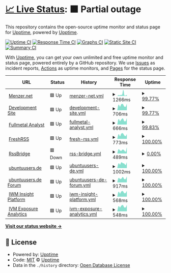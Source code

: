 # [📈 Live Status](https://upptime.github.io/upptime): <!--live status--> **🟧 Partial outage**

This repository contains the open-source uptime monitor and status page for [Upptime](https://upptime.js.org), powered by [Upptime](https://github.com/upptime/upptime).

[![Uptime CI](https://github.com/cxt666/upptime/workflows/Uptime%20CI/badge.svg)](https://github.com/cxt666/upptime/actions?query=workflow%3A%22Uptime+CI%22)
[![Response Time CI](https://github.com/cxt666/upptime/workflows/Response%20Time%20CI/badge.svg)](https://github.com/cxt666/upptime/actions?query=workflow%3A%22Response+Time+CI%22)
[![Graphs CI](https://github.com/cxt666/upptime/workflows/Graphs%20CI/badge.svg)](https://github.com/cxt666/upptime/actions?query=workflow%3A%22Graphs+CI%22)
[![Static Site CI](https://github.com/cxt666/upptime/workflows/Static%20Site%20CI/badge.svg)](https://github.com/cxt666/upptime/actions?query=workflow%3A%22Static+Site+CI%22)
[![Summary CI](https://github.com/cxt666/upptime/workflows/Summary%20CI/badge.svg)](https://github.com/cxt666/upptime/actions?query=workflow%3A%22Summary+CI%22)

With [Upptime](https://upptime.js.org), you can get your own unlimited and free uptime monitor and status page, powered entirely by a GitHub repository. We use [Issues](https://github.com/upptime/upptime/issues) as incident reports, [Actions](https://github.com/cxt666/upptime/actions) as uptime monitors, and [Pages](https://upptime.github.io/upptime) for the status page.

<!--start: status pages-->
<!-- This summary is generated by Upptime (https://github.com/upptime/upptime) -->
<!-- Do not edit this manually, your changes will be overwritten -->
<!-- prettier-ignore -->
| URL | Status | History | Response Time | Uptime |
| --- | ------ | ------- | ------------- | ------ |
| <img alt="" src="http://legacy.menzer.net/sites/default/files/dev.ico" height="13"> [Menzer.net](http://menzer.net) | 🟩 Up | [menzer-net.yml](https://github.com/cxt666/upptime/commits/HEAD/history/menzer-net.yml) | <details><summary><img alt="Response time graph" src="./graphs/menzer-net/response-time-week.png" height="20"> 1266ms</summary><br><a href="https://cxt666.github.io/upptime/history/menzer-net"><img alt="Response time 1227" src="https://img.shields.io/endpoint?url=https%3A%2F%2Fraw.githubusercontent.com%2Fcxt666%2Fupptime%2FHEAD%2Fapi%2Fmenzer-net%2Fresponse-time.json"></a><br><a href="https://cxt666.github.io/upptime/history/menzer-net"><img alt="24-hour response time 908" src="https://img.shields.io/endpoint?url=https%3A%2F%2Fraw.githubusercontent.com%2Fcxt666%2Fupptime%2FHEAD%2Fapi%2Fmenzer-net%2Fresponse-time-day.json"></a><br><a href="https://cxt666.github.io/upptime/history/menzer-net"><img alt="7-day response time 1266" src="https://img.shields.io/endpoint?url=https%3A%2F%2Fraw.githubusercontent.com%2Fcxt666%2Fupptime%2FHEAD%2Fapi%2Fmenzer-net%2Fresponse-time-week.json"></a><br><a href="https://cxt666.github.io/upptime/history/menzer-net"><img alt="30-day response time 828" src="https://img.shields.io/endpoint?url=https%3A%2F%2Fraw.githubusercontent.com%2Fcxt666%2Fupptime%2FHEAD%2Fapi%2Fmenzer-net%2Fresponse-time-month.json"></a><br><a href="https://cxt666.github.io/upptime/history/menzer-net"><img alt="1-year response time 1256" src="https://img.shields.io/endpoint?url=https%3A%2F%2Fraw.githubusercontent.com%2Fcxt666%2Fupptime%2FHEAD%2Fapi%2Fmenzer-net%2Fresponse-time-year.json"></a></details> | <details><summary><a href="https://cxt666.github.io/upptime/history/menzer-net">99.77%</a></summary><a href="https://cxt666.github.io/upptime/history/menzer-net"><img alt="All-time uptime 99.87%" src="https://img.shields.io/endpoint?url=https%3A%2F%2Fraw.githubusercontent.com%2Fcxt666%2Fupptime%2FHEAD%2Fapi%2Fmenzer-net%2Fuptime.json"></a><br><a href="https://cxt666.github.io/upptime/history/menzer-net"><img alt="24-hour uptime 98.38%" src="https://img.shields.io/endpoint?url=https%3A%2F%2Fraw.githubusercontent.com%2Fcxt666%2Fupptime%2FHEAD%2Fapi%2Fmenzer-net%2Fuptime-day.json"></a><br><a href="https://cxt666.github.io/upptime/history/menzer-net"><img alt="7-day uptime 99.77%" src="https://img.shields.io/endpoint?url=https%3A%2F%2Fraw.githubusercontent.com%2Fcxt666%2Fupptime%2FHEAD%2Fapi%2Fmenzer-net%2Fuptime-week.json"></a><br><a href="https://cxt666.github.io/upptime/history/menzer-net"><img alt="30-day uptime 99.95%" src="https://img.shields.io/endpoint?url=https%3A%2F%2Fraw.githubusercontent.com%2Fcxt666%2Fupptime%2FHEAD%2Fapi%2Fmenzer-net%2Fuptime-month.json"></a><br><a href="https://cxt666.github.io/upptime/history/menzer-net"><img alt="1-year uptime 99.76%" src="https://img.shields.io/endpoint?url=https%3A%2F%2Fraw.githubusercontent.com%2Fcxt666%2Fupptime%2FHEAD%2Fapi%2Fmenzer-net%2Fuptime-year.json"></a></details>
| <img alt="" src="http://legacy.menzer.net/sites/default/files/dev.ico" height="13"> [Development Site](http://mnzr.de) | 🟩 Up | [development-site.yml](https://github.com/cxt666/upptime/commits/HEAD/history/development-site.yml) | <details><summary><img alt="Response time graph" src="./graphs/development-site/response-time-week.png" height="20"> 706ms</summary><br><a href="https://cxt666.github.io/upptime/history/development-site"><img alt="Response time 529" src="https://img.shields.io/endpoint?url=https%3A%2F%2Fraw.githubusercontent.com%2Fcxt666%2Fupptime%2FHEAD%2Fapi%2Fdevelopment-site%2Fresponse-time.json"></a><br><a href="https://cxt666.github.io/upptime/history/development-site"><img alt="24-hour response time 803" src="https://img.shields.io/endpoint?url=https%3A%2F%2Fraw.githubusercontent.com%2Fcxt666%2Fupptime%2FHEAD%2Fapi%2Fdevelopment-site%2Fresponse-time-day.json"></a><br><a href="https://cxt666.github.io/upptime/history/development-site"><img alt="7-day response time 706" src="https://img.shields.io/endpoint?url=https%3A%2F%2Fraw.githubusercontent.com%2Fcxt666%2Fupptime%2FHEAD%2Fapi%2Fdevelopment-site%2Fresponse-time-week.json"></a><br><a href="https://cxt666.github.io/upptime/history/development-site"><img alt="30-day response time 656" src="https://img.shields.io/endpoint?url=https%3A%2F%2Fraw.githubusercontent.com%2Fcxt666%2Fupptime%2FHEAD%2Fapi%2Fdevelopment-site%2Fresponse-time-month.json"></a><br><a href="https://cxt666.github.io/upptime/history/development-site"><img alt="1-year response time 529" src="https://img.shields.io/endpoint?url=https%3A%2F%2Fraw.githubusercontent.com%2Fcxt666%2Fupptime%2FHEAD%2Fapi%2Fdevelopment-site%2Fresponse-time-year.json"></a></details> | <details><summary><a href="https://cxt666.github.io/upptime/history/development-site">99.77%</a></summary><a href="https://cxt666.github.io/upptime/history/development-site"><img alt="All-time uptime 99.98%" src="https://img.shields.io/endpoint?url=https%3A%2F%2Fraw.githubusercontent.com%2Fcxt666%2Fupptime%2FHEAD%2Fapi%2Fdevelopment-site%2Fuptime.json"></a><br><a href="https://cxt666.github.io/upptime/history/development-site"><img alt="24-hour uptime 98.40%" src="https://img.shields.io/endpoint?url=https%3A%2F%2Fraw.githubusercontent.com%2Fcxt666%2Fupptime%2FHEAD%2Fapi%2Fdevelopment-site%2Fuptime-day.json"></a><br><a href="https://cxt666.github.io/upptime/history/development-site"><img alt="7-day uptime 99.77%" src="https://img.shields.io/endpoint?url=https%3A%2F%2Fraw.githubusercontent.com%2Fcxt666%2Fupptime%2FHEAD%2Fapi%2Fdevelopment-site%2Fuptime-week.json"></a><br><a href="https://cxt666.github.io/upptime/history/development-site"><img alt="30-day uptime 99.95%" src="https://img.shields.io/endpoint?url=https%3A%2F%2Fraw.githubusercontent.com%2Fcxt666%2Fupptime%2FHEAD%2Fapi%2Fdevelopment-site%2Fuptime-month.json"></a><br><a href="https://cxt666.github.io/upptime/history/development-site"><img alt="1-year uptime 99.98%" src="https://img.shields.io/endpoint?url=https%3A%2F%2Fraw.githubusercontent.com%2Fcxt666%2Fupptime%2FHEAD%2Fapi%2Fdevelopment-site%2Fuptime-year.json"></a></details>
| <img alt="" src="http://legacy.menzer.net/sites/default/files/dev.ico" height="13"> [Fullmetal Analyst](https://fullmetal-analyst.de/) | 🟩 Up | [fullmetal-analyst.yml](https://github.com/cxt666/upptime/commits/HEAD/history/fullmetal-analyst.yml) | <details><summary><img alt="Response time graph" src="./graphs/fullmetal-analyst/response-time-week.png" height="20"> 666ms</summary><br><a href="https://cxt666.github.io/upptime/history/fullmetal-analyst"><img alt="Response time 641" src="https://img.shields.io/endpoint?url=https%3A%2F%2Fraw.githubusercontent.com%2Fcxt666%2Fupptime%2FHEAD%2Fapi%2Ffullmetal-analyst%2Fresponse-time.json"></a><br><a href="https://cxt666.github.io/upptime/history/fullmetal-analyst"><img alt="24-hour response time 776" src="https://img.shields.io/endpoint?url=https%3A%2F%2Fraw.githubusercontent.com%2Fcxt666%2Fupptime%2FHEAD%2Fapi%2Ffullmetal-analyst%2Fresponse-time-day.json"></a><br><a href="https://cxt666.github.io/upptime/history/fullmetal-analyst"><img alt="7-day response time 666" src="https://img.shields.io/endpoint?url=https%3A%2F%2Fraw.githubusercontent.com%2Fcxt666%2Fupptime%2FHEAD%2Fapi%2Ffullmetal-analyst%2Fresponse-time-week.json"></a><br><a href="https://cxt666.github.io/upptime/history/fullmetal-analyst"><img alt="30-day response time 622" src="https://img.shields.io/endpoint?url=https%3A%2F%2Fraw.githubusercontent.com%2Fcxt666%2Fupptime%2FHEAD%2Fapi%2Ffullmetal-analyst%2Fresponse-time-month.json"></a><br><a href="https://cxt666.github.io/upptime/history/fullmetal-analyst"><img alt="1-year response time 641" src="https://img.shields.io/endpoint?url=https%3A%2F%2Fraw.githubusercontent.com%2Fcxt666%2Fupptime%2FHEAD%2Fapi%2Ffullmetal-analyst%2Fresponse-time-year.json"></a></details> | <details><summary><a href="https://cxt666.github.io/upptime/history/fullmetal-analyst">99.83%</a></summary><a href="https://cxt666.github.io/upptime/history/fullmetal-analyst"><img alt="All-time uptime 99.99%" src="https://img.shields.io/endpoint?url=https%3A%2F%2Fraw.githubusercontent.com%2Fcxt666%2Fupptime%2FHEAD%2Fapi%2Ffullmetal-analyst%2Fuptime.json"></a><br><a href="https://cxt666.github.io/upptime/history/fullmetal-analyst"><img alt="24-hour uptime 98.84%" src="https://img.shields.io/endpoint?url=https%3A%2F%2Fraw.githubusercontent.com%2Fcxt666%2Fupptime%2FHEAD%2Fapi%2Ffullmetal-analyst%2Fuptime-day.json"></a><br><a href="https://cxt666.github.io/upptime/history/fullmetal-analyst"><img alt="7-day uptime 99.83%" src="https://img.shields.io/endpoint?url=https%3A%2F%2Fraw.githubusercontent.com%2Fcxt666%2Fupptime%2FHEAD%2Fapi%2Ffullmetal-analyst%2Fuptime-week.json"></a><br><a href="https://cxt666.github.io/upptime/history/fullmetal-analyst"><img alt="30-day uptime 99.96%" src="https://img.shields.io/endpoint?url=https%3A%2F%2Fraw.githubusercontent.com%2Fcxt666%2Fupptime%2FHEAD%2Fapi%2Ffullmetal-analyst%2Fuptime-month.json"></a><br><a href="https://cxt666.github.io/upptime/history/fullmetal-analyst"><img alt="1-year uptime 99.99%" src="https://img.shields.io/endpoint?url=https%3A%2F%2Fraw.githubusercontent.com%2Fcxt666%2Fupptime%2FHEAD%2Fapi%2Ffullmetal-analyst%2Fuptime-year.json"></a></details>
| <img alt="" src="http://reader.mnzr.de/favicon.png" height="13"> [FreshRSS](https://reader.mnzr.de) | 🟩 Up | [fresh-rss.yml](https://github.com/cxt666/upptime/commits/HEAD/history/fresh-rss.yml) | <details><summary><img alt="Response time graph" src="./graphs/fresh-rss/response-time-week.png" height="20"> 773ms</summary><br><a href="https://cxt666.github.io/upptime/history/fresh-rss"><img alt="Response time 716" src="https://img.shields.io/endpoint?url=https%3A%2F%2Fraw.githubusercontent.com%2Fcxt666%2Fupptime%2FHEAD%2Fapi%2Ffresh-rss%2Fresponse-time.json"></a><br><a href="https://cxt666.github.io/upptime/history/fresh-rss"><img alt="24-hour response time 875" src="https://img.shields.io/endpoint?url=https%3A%2F%2Fraw.githubusercontent.com%2Fcxt666%2Fupptime%2FHEAD%2Fapi%2Ffresh-rss%2Fresponse-time-day.json"></a><br><a href="https://cxt666.github.io/upptime/history/fresh-rss"><img alt="7-day response time 773" src="https://img.shields.io/endpoint?url=https%3A%2F%2Fraw.githubusercontent.com%2Fcxt666%2Fupptime%2FHEAD%2Fapi%2Ffresh-rss%2Fresponse-time-week.json"></a><br><a href="https://cxt666.github.io/upptime/history/fresh-rss"><img alt="30-day response time 733" src="https://img.shields.io/endpoint?url=https%3A%2F%2Fraw.githubusercontent.com%2Fcxt666%2Fupptime%2FHEAD%2Fapi%2Ffresh-rss%2Fresponse-time-month.json"></a><br><a href="https://cxt666.github.io/upptime/history/fresh-rss"><img alt="1-year response time 716" src="https://img.shields.io/endpoint?url=https%3A%2F%2Fraw.githubusercontent.com%2Fcxt666%2Fupptime%2FHEAD%2Fapi%2Ffresh-rss%2Fresponse-time-year.json"></a></details> | <details><summary><a href="https://cxt666.github.io/upptime/history/fresh-rss">100.00%</a></summary><a href="https://cxt666.github.io/upptime/history/fresh-rss"><img alt="All-time uptime 99.98%" src="https://img.shields.io/endpoint?url=https%3A%2F%2Fraw.githubusercontent.com%2Fcxt666%2Fupptime%2FHEAD%2Fapi%2Ffresh-rss%2Fuptime.json"></a><br><a href="https://cxt666.github.io/upptime/history/fresh-rss"><img alt="24-hour uptime 100.00%" src="https://img.shields.io/endpoint?url=https%3A%2F%2Fraw.githubusercontent.com%2Fcxt666%2Fupptime%2FHEAD%2Fapi%2Ffresh-rss%2Fuptime-day.json"></a><br><a href="https://cxt666.github.io/upptime/history/fresh-rss"><img alt="7-day uptime 100.00%" src="https://img.shields.io/endpoint?url=https%3A%2F%2Fraw.githubusercontent.com%2Fcxt666%2Fupptime%2FHEAD%2Fapi%2Ffresh-rss%2Fuptime-week.json"></a><br><a href="https://cxt666.github.io/upptime/history/fresh-rss"><img alt="30-day uptime 100.00%" src="https://img.shields.io/endpoint?url=https%3A%2F%2Fraw.githubusercontent.com%2Fcxt666%2Fupptime%2FHEAD%2Fapi%2Ffresh-rss%2Fuptime-month.json"></a><br><a href="https://cxt666.github.io/upptime/history/fresh-rss"><img alt="1-year uptime 99.98%" src="https://img.shields.io/endpoint?url=https%3A%2F%2Fraw.githubusercontent.com%2Fcxt666%2Fupptime%2FHEAD%2Fapi%2Ffresh-rss%2Fuptime-year.json"></a></details>
| <img alt="" src="http://reader.mnzr.de/favicon.png" height="13"> [RssBridge](http://bridge.mnzr.de/) | 🟥 Down | [rss-bridge.yml](https://github.com/cxt666/upptime/commits/HEAD/history/rss-bridge.yml) | <details><summary><img alt="Response time graph" src="./graphs/rss-bridge/response-time-week.png" height="20"> 489ms</summary><br><a href="https://cxt666.github.io/upptime/history/rss-bridge"><img alt="Response time 464" src="https://img.shields.io/endpoint?url=https%3A%2F%2Fraw.githubusercontent.com%2Fcxt666%2Fupptime%2FHEAD%2Fapi%2Frss-bridge%2Fresponse-time.json"></a><br><a href="https://cxt666.github.io/upptime/history/rss-bridge"><img alt="24-hour response time 853" src="https://img.shields.io/endpoint?url=https%3A%2F%2Fraw.githubusercontent.com%2Fcxt666%2Fupptime%2FHEAD%2Fapi%2Frss-bridge%2Fresponse-time-day.json"></a><br><a href="https://cxt666.github.io/upptime/history/rss-bridge"><img alt="7-day response time 489" src="https://img.shields.io/endpoint?url=https%3A%2F%2Fraw.githubusercontent.com%2Fcxt666%2Fupptime%2FHEAD%2Fapi%2Frss-bridge%2Fresponse-time-week.json"></a><br><a href="https://cxt666.github.io/upptime/history/rss-bridge"><img alt="30-day response time 478" src="https://img.shields.io/endpoint?url=https%3A%2F%2Fraw.githubusercontent.com%2Fcxt666%2Fupptime%2FHEAD%2Fapi%2Frss-bridge%2Fresponse-time-month.json"></a><br><a href="https://cxt666.github.io/upptime/history/rss-bridge"><img alt="1-year response time 464" src="https://img.shields.io/endpoint?url=https%3A%2F%2Fraw.githubusercontent.com%2Fcxt666%2Fupptime%2FHEAD%2Fapi%2Frss-bridge%2Fresponse-time-year.json"></a></details> | <details><summary><a href="https://cxt666.github.io/upptime/history/rss-bridge">0.00%</a></summary><a href="https://cxt666.github.io/upptime/history/rss-bridge"><img alt="All-time uptime 0.00%" src="https://img.shields.io/endpoint?url=https%3A%2F%2Fraw.githubusercontent.com%2Fcxt666%2Fupptime%2FHEAD%2Fapi%2Frss-bridge%2Fuptime.json"></a><br><a href="https://cxt666.github.io/upptime/history/rss-bridge"><img alt="24-hour uptime 0.00%" src="https://img.shields.io/endpoint?url=https%3A%2F%2Fraw.githubusercontent.com%2Fcxt666%2Fupptime%2FHEAD%2Fapi%2Frss-bridge%2Fuptime-day.json"></a><br><a href="https://cxt666.github.io/upptime/history/rss-bridge"><img alt="7-day uptime 0.00%" src="https://img.shields.io/endpoint?url=https%3A%2F%2Fraw.githubusercontent.com%2Fcxt666%2Fupptime%2FHEAD%2Fapi%2Frss-bridge%2Fuptime-week.json"></a><br><a href="https://cxt666.github.io/upptime/history/rss-bridge"><img alt="30-day uptime 1.38%" src="https://img.shields.io/endpoint?url=https%3A%2F%2Fraw.githubusercontent.com%2Fcxt666%2Fupptime%2FHEAD%2Fapi%2Frss-bridge%2Fuptime-month.json"></a><br><a href="https://cxt666.github.io/upptime/history/rss-bridge"><img alt="1-year uptime 0.00%" src="https://img.shields.io/endpoint?url=https%3A%2F%2Fraw.githubusercontent.com%2Fcxt666%2Fupptime%2FHEAD%2Fapi%2Frss-bridge%2Fuptime-year.json"></a></details>
| <img alt="" src="https://ubuntuusers.de/favicon.ico" height="13"> [ubuntuusers.de](https://ubuntuusers.de/) | 🟩 Up | [ubuntuusers-de.yml](https://github.com/cxt666/upptime/commits/HEAD/history/ubuntuusers-de.yml) | <details><summary><img alt="Response time graph" src="./graphs/ubuntuusers-de/response-time-week.png" height="20"> 1002ms</summary><br><a href="https://cxt666.github.io/upptime/history/ubuntuusers-de"><img alt="Response time 1037" src="https://img.shields.io/endpoint?url=https%3A%2F%2Fraw.githubusercontent.com%2Fcxt666%2Fupptime%2FHEAD%2Fapi%2Fubuntuusers-de%2Fresponse-time.json"></a><br><a href="https://cxt666.github.io/upptime/history/ubuntuusers-de"><img alt="24-hour response time 1254" src="https://img.shields.io/endpoint?url=https%3A%2F%2Fraw.githubusercontent.com%2Fcxt666%2Fupptime%2FHEAD%2Fapi%2Fubuntuusers-de%2Fresponse-time-day.json"></a><br><a href="https://cxt666.github.io/upptime/history/ubuntuusers-de"><img alt="7-day response time 1002" src="https://img.shields.io/endpoint?url=https%3A%2F%2Fraw.githubusercontent.com%2Fcxt666%2Fupptime%2FHEAD%2Fapi%2Fubuntuusers-de%2Fresponse-time-week.json"></a><br><a href="https://cxt666.github.io/upptime/history/ubuntuusers-de"><img alt="30-day response time 987" src="https://img.shields.io/endpoint?url=https%3A%2F%2Fraw.githubusercontent.com%2Fcxt666%2Fupptime%2FHEAD%2Fapi%2Fubuntuusers-de%2Fresponse-time-month.json"></a><br><a href="https://cxt666.github.io/upptime/history/ubuntuusers-de"><img alt="1-year response time 1008" src="https://img.shields.io/endpoint?url=https%3A%2F%2Fraw.githubusercontent.com%2Fcxt666%2Fupptime%2FHEAD%2Fapi%2Fubuntuusers-de%2Fresponse-time-year.json"></a></details> | <details><summary><a href="https://cxt666.github.io/upptime/history/ubuntuusers-de">100.00%</a></summary><a href="https://cxt666.github.io/upptime/history/ubuntuusers-de"><img alt="All-time uptime 99.94%" src="https://img.shields.io/endpoint?url=https%3A%2F%2Fraw.githubusercontent.com%2Fcxt666%2Fupptime%2FHEAD%2Fapi%2Fubuntuusers-de%2Fuptime.json"></a><br><a href="https://cxt666.github.io/upptime/history/ubuntuusers-de"><img alt="24-hour uptime 100.00%" src="https://img.shields.io/endpoint?url=https%3A%2F%2Fraw.githubusercontent.com%2Fcxt666%2Fupptime%2FHEAD%2Fapi%2Fubuntuusers-de%2Fuptime-day.json"></a><br><a href="https://cxt666.github.io/upptime/history/ubuntuusers-de"><img alt="7-day uptime 100.00%" src="https://img.shields.io/endpoint?url=https%3A%2F%2Fraw.githubusercontent.com%2Fcxt666%2Fupptime%2FHEAD%2Fapi%2Fubuntuusers-de%2Fuptime-week.json"></a><br><a href="https://cxt666.github.io/upptime/history/ubuntuusers-de"><img alt="30-day uptime 100.00%" src="https://img.shields.io/endpoint?url=https%3A%2F%2Fraw.githubusercontent.com%2Fcxt666%2Fupptime%2FHEAD%2Fapi%2Fubuntuusers-de%2Fuptime-month.json"></a><br><a href="https://cxt666.github.io/upptime/history/ubuntuusers-de"><img alt="1-year uptime 99.97%" src="https://img.shields.io/endpoint?url=https%3A%2F%2Fraw.githubusercontent.com%2Fcxt666%2Fupptime%2FHEAD%2Fapi%2Fubuntuusers-de%2Fuptime-year.json"></a></details>
| <img alt="" src="https://ubuntuusers.de/favicon.ico" height="13"> [ubuntuusers.de Forum](https://forum.ubuntuusers.de/) | 🟩 Up | [ubuntuusers-de-forum.yml](https://github.com/cxt666/upptime/commits/HEAD/history/ubuntuusers-de-forum.yml) | <details><summary><img alt="Response time graph" src="./graphs/ubuntuusers-de-forum/response-time-week.png" height="20"> 917ms</summary><br><a href="https://cxt666.github.io/upptime/history/ubuntuusers-de-forum"><img alt="Response time 948" src="https://img.shields.io/endpoint?url=https%3A%2F%2Fraw.githubusercontent.com%2Fcxt666%2Fupptime%2FHEAD%2Fapi%2Fubuntuusers-de-forum%2Fresponse-time.json"></a><br><a href="https://cxt666.github.io/upptime/history/ubuntuusers-de-forum"><img alt="24-hour response time 1288" src="https://img.shields.io/endpoint?url=https%3A%2F%2Fraw.githubusercontent.com%2Fcxt666%2Fupptime%2FHEAD%2Fapi%2Fubuntuusers-de-forum%2Fresponse-time-day.json"></a><br><a href="https://cxt666.github.io/upptime/history/ubuntuusers-de-forum"><img alt="7-day response time 917" src="https://img.shields.io/endpoint?url=https%3A%2F%2Fraw.githubusercontent.com%2Fcxt666%2Fupptime%2FHEAD%2Fapi%2Fubuntuusers-de-forum%2Fresponse-time-week.json"></a><br><a href="https://cxt666.github.io/upptime/history/ubuntuusers-de-forum"><img alt="30-day response time 876" src="https://img.shields.io/endpoint?url=https%3A%2F%2Fraw.githubusercontent.com%2Fcxt666%2Fupptime%2FHEAD%2Fapi%2Fubuntuusers-de-forum%2Fresponse-time-month.json"></a><br><a href="https://cxt666.github.io/upptime/history/ubuntuusers-de-forum"><img alt="1-year response time 916" src="https://img.shields.io/endpoint?url=https%3A%2F%2Fraw.githubusercontent.com%2Fcxt666%2Fupptime%2FHEAD%2Fapi%2Fubuntuusers-de-forum%2Fresponse-time-year.json"></a></details> | <details><summary><a href="https://cxt666.github.io/upptime/history/ubuntuusers-de-forum">100.00%</a></summary><a href="https://cxt666.github.io/upptime/history/ubuntuusers-de-forum"><img alt="All-time uptime 99.94%" src="https://img.shields.io/endpoint?url=https%3A%2F%2Fraw.githubusercontent.com%2Fcxt666%2Fupptime%2FHEAD%2Fapi%2Fubuntuusers-de-forum%2Fuptime.json"></a><br><a href="https://cxt666.github.io/upptime/history/ubuntuusers-de-forum"><img alt="24-hour uptime 100.00%" src="https://img.shields.io/endpoint?url=https%3A%2F%2Fraw.githubusercontent.com%2Fcxt666%2Fupptime%2FHEAD%2Fapi%2Fubuntuusers-de-forum%2Fuptime-day.json"></a><br><a href="https://cxt666.github.io/upptime/history/ubuntuusers-de-forum"><img alt="7-day uptime 100.00%" src="https://img.shields.io/endpoint?url=https%3A%2F%2Fraw.githubusercontent.com%2Fcxt666%2Fupptime%2FHEAD%2Fapi%2Fubuntuusers-de-forum%2Fuptime-week.json"></a><br><a href="https://cxt666.github.io/upptime/history/ubuntuusers-de-forum"><img alt="30-day uptime 100.00%" src="https://img.shields.io/endpoint?url=https%3A%2F%2Fraw.githubusercontent.com%2Fcxt666%2Fupptime%2FHEAD%2Fapi%2Fubuntuusers-de-forum%2Fuptime-month.json"></a><br><a href="https://cxt666.github.io/upptime/history/ubuntuusers-de-forum"><img alt="1-year uptime 99.97%" src="https://img.shields.io/endpoint?url=https%3A%2F%2Fraw.githubusercontent.com%2Fcxt666%2Fupptime%2FHEAD%2Fapi%2Fubuntuusers-de-forum%2Fuptime-year.json"></a></details>
| <img alt="" src="https://www.rapid7.com/includes/img/favicon.ico" height="13"> [IWM Insight Platform](https://eu.data.insight.rapid7.com) | 🟩 Up | [iwm-insight-platform.yml](https://github.com/cxt666/upptime/commits/HEAD/history/iwm-insight-platform.yml) | <details><summary><img alt="Response time graph" src="./graphs/iwm-insight-platform/response-time-week.png" height="20"> 568ms</summary><br><a href="https://cxt666.github.io/upptime/history/iwm-insight-platform"><img alt="Response time 574" src="https://img.shields.io/endpoint?url=https%3A%2F%2Fraw.githubusercontent.com%2Fcxt666%2Fupptime%2FHEAD%2Fapi%2Fiwm-insight-platform%2Fresponse-time.json"></a><br><a href="https://cxt666.github.io/upptime/history/iwm-insight-platform"><img alt="24-hour response time 725" src="https://img.shields.io/endpoint?url=https%3A%2F%2Fraw.githubusercontent.com%2Fcxt666%2Fupptime%2FHEAD%2Fapi%2Fiwm-insight-platform%2Fresponse-time-day.json"></a><br><a href="https://cxt666.github.io/upptime/history/iwm-insight-platform"><img alt="7-day response time 568" src="https://img.shields.io/endpoint?url=https%3A%2F%2Fraw.githubusercontent.com%2Fcxt666%2Fupptime%2FHEAD%2Fapi%2Fiwm-insight-platform%2Fresponse-time-week.json"></a><br><a href="https://cxt666.github.io/upptime/history/iwm-insight-platform"><img alt="30-day response time 549" src="https://img.shields.io/endpoint?url=https%3A%2F%2Fraw.githubusercontent.com%2Fcxt666%2Fupptime%2FHEAD%2Fapi%2Fiwm-insight-platform%2Fresponse-time-month.json"></a><br><a href="https://cxt666.github.io/upptime/history/iwm-insight-platform"><img alt="1-year response time 574" src="https://img.shields.io/endpoint?url=https%3A%2F%2Fraw.githubusercontent.com%2Fcxt666%2Fupptime%2FHEAD%2Fapi%2Fiwm-insight-platform%2Fresponse-time-year.json"></a></details> | <details><summary><a href="https://cxt666.github.io/upptime/history/iwm-insight-platform">100.00%</a></summary><a href="https://cxt666.github.io/upptime/history/iwm-insight-platform"><img alt="All-time uptime 99.99%" src="https://img.shields.io/endpoint?url=https%3A%2F%2Fraw.githubusercontent.com%2Fcxt666%2Fupptime%2FHEAD%2Fapi%2Fiwm-insight-platform%2Fuptime.json"></a><br><a href="https://cxt666.github.io/upptime/history/iwm-insight-platform"><img alt="24-hour uptime 100.00%" src="https://img.shields.io/endpoint?url=https%3A%2F%2Fraw.githubusercontent.com%2Fcxt666%2Fupptime%2FHEAD%2Fapi%2Fiwm-insight-platform%2Fuptime-day.json"></a><br><a href="https://cxt666.github.io/upptime/history/iwm-insight-platform"><img alt="7-day uptime 100.00%" src="https://img.shields.io/endpoint?url=https%3A%2F%2Fraw.githubusercontent.com%2Fcxt666%2Fupptime%2FHEAD%2Fapi%2Fiwm-insight-platform%2Fuptime-week.json"></a><br><a href="https://cxt666.github.io/upptime/history/iwm-insight-platform"><img alt="30-day uptime 100.00%" src="https://img.shields.io/endpoint?url=https%3A%2F%2Fraw.githubusercontent.com%2Fcxt666%2Fupptime%2FHEAD%2Fapi%2Fiwm-insight-platform%2Fuptime-month.json"></a><br><a href="https://cxt666.github.io/upptime/history/iwm-insight-platform"><img alt="1-year uptime 99.99%" src="https://img.shields.io/endpoint?url=https%3A%2F%2Fraw.githubusercontent.com%2Fcxt666%2Fupptime%2FHEAD%2Fapi%2Fiwm-insight-platform%2Fuptime-year.json"></a></details>
| <img alt="" src="https://www.rapid7.com/includes/img/favicon.ico" height="13"> [IVM Exposure Analytics](https://eu.exposure-analytics.insight.rapid7.com) | 🟩 Up | [ivm-exposure-analytics.yml](https://github.com/cxt666/upptime/commits/HEAD/history/ivm-exposure-analytics.yml) | <details><summary><img alt="Response time graph" src="./graphs/ivm-exposure-analytics/response-time-week.png" height="20"> 548ms</summary><br><a href="https://cxt666.github.io/upptime/history/ivm-exposure-analytics"><img alt="Response time 524" src="https://img.shields.io/endpoint?url=https%3A%2F%2Fraw.githubusercontent.com%2Fcxt666%2Fupptime%2FHEAD%2Fapi%2Fivm-exposure-analytics%2Fresponse-time.json"></a><br><a href="https://cxt666.github.io/upptime/history/ivm-exposure-analytics"><img alt="24-hour response time 692" src="https://img.shields.io/endpoint?url=https%3A%2F%2Fraw.githubusercontent.com%2Fcxt666%2Fupptime%2FHEAD%2Fapi%2Fivm-exposure-analytics%2Fresponse-time-day.json"></a><br><a href="https://cxt666.github.io/upptime/history/ivm-exposure-analytics"><img alt="7-day response time 548" src="https://img.shields.io/endpoint?url=https%3A%2F%2Fraw.githubusercontent.com%2Fcxt666%2Fupptime%2FHEAD%2Fapi%2Fivm-exposure-analytics%2Fresponse-time-week.json"></a><br><a href="https://cxt666.github.io/upptime/history/ivm-exposure-analytics"><img alt="30-day response time 527" src="https://img.shields.io/endpoint?url=https%3A%2F%2Fraw.githubusercontent.com%2Fcxt666%2Fupptime%2FHEAD%2Fapi%2Fivm-exposure-analytics%2Fresponse-time-month.json"></a><br><a href="https://cxt666.github.io/upptime/history/ivm-exposure-analytics"><img alt="1-year response time 524" src="https://img.shields.io/endpoint?url=https%3A%2F%2Fraw.githubusercontent.com%2Fcxt666%2Fupptime%2FHEAD%2Fapi%2Fivm-exposure-analytics%2Fresponse-time-year.json"></a></details> | <details><summary><a href="https://cxt666.github.io/upptime/history/ivm-exposure-analytics">100.00%</a></summary><a href="https://cxt666.github.io/upptime/history/ivm-exposure-analytics"><img alt="All-time uptime 100.00%" src="https://img.shields.io/endpoint?url=https%3A%2F%2Fraw.githubusercontent.com%2Fcxt666%2Fupptime%2FHEAD%2Fapi%2Fivm-exposure-analytics%2Fuptime.json"></a><br><a href="https://cxt666.github.io/upptime/history/ivm-exposure-analytics"><img alt="24-hour uptime 100.00%" src="https://img.shields.io/endpoint?url=https%3A%2F%2Fraw.githubusercontent.com%2Fcxt666%2Fupptime%2FHEAD%2Fapi%2Fivm-exposure-analytics%2Fuptime-day.json"></a><br><a href="https://cxt666.github.io/upptime/history/ivm-exposure-analytics"><img alt="7-day uptime 100.00%" src="https://img.shields.io/endpoint?url=https%3A%2F%2Fraw.githubusercontent.com%2Fcxt666%2Fupptime%2FHEAD%2Fapi%2Fivm-exposure-analytics%2Fuptime-week.json"></a><br><a href="https://cxt666.github.io/upptime/history/ivm-exposure-analytics"><img alt="30-day uptime 100.00%" src="https://img.shields.io/endpoint?url=https%3A%2F%2Fraw.githubusercontent.com%2Fcxt666%2Fupptime%2FHEAD%2Fapi%2Fivm-exposure-analytics%2Fuptime-month.json"></a><br><a href="https://cxt666.github.io/upptime/history/ivm-exposure-analytics"><img alt="1-year uptime 100.00%" src="https://img.shields.io/endpoint?url=https%3A%2F%2Fraw.githubusercontent.com%2Fcxt666%2Fupptime%2FHEAD%2Fapi%2Fivm-exposure-analytics%2Fuptime-year.json"></a></details>

<!--end: status pages-->

[**Visit our status website →**](https://upptime.github.io/upptime)

## 📄 License

- Powered by: [Upptime](https://github.com/upptime/upptime)
- Code: [MIT](./LICENSE) © [Upptime](https://upptime.js.org)
- Data in the `./history` directory: [Open Database License](https://opendatacommons.org/licenses/odbl/1-0/)
